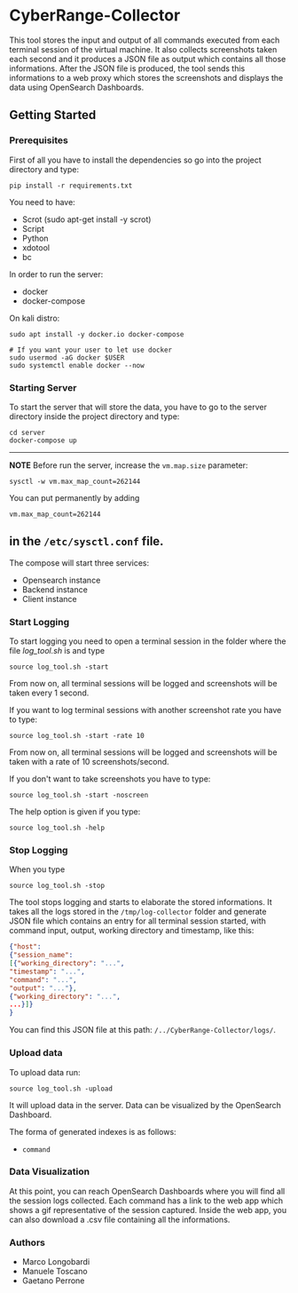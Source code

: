 # CyberRange-Collector
This tool stores the input and output of all commands executed from each terminal session of the virtual machine. It also collects screenshots taken each  second and it produces a JSON file as output which contains all those informations. After the JSON file is produced, the tool sends this informations to a web proxy which stores the screenshots and displays the data using OpenSearch Dashboards.

## Getting Started
### Prerequisites
First of all you have to install the dependencies so go into the project directory and type:
```shell
pip install -r requirements.txt
```

You need to have: 
* Scrot (sudo apt-get install -y scrot)
* Script
* Python
* xdotool
* bc

In order to run the server:
* docker
* docker-compose

On kali distro: 
```
sudo apt install -y docker.io docker-compose

# If you want your user to let use docker
sudo usermod -aG docker $USER
sudo systemctl enable docker --now
```

### Starting Server
To start the server that will store the data, you have to go to the server directory inside the project directory and type:
```shell
cd server
docker-compose up
```
---
**NOTE**
Before run the server, increase the `vm.map.size` parameter: 
```
sysctl -w vm.max_map_count=262144
```
You can put permanently by adding 
```
vm.max_map_count=262144
```
in the `/etc/sysctl.conf` file.
---



The compose will start three services:
* Opensearch instance
* Backend instance
* Client instance

### Start Logging
To start logging you need to open a terminal session in the folder where the file *log_tool.sh* is and type
```shell
source log_tool.sh -start
```
From now on, all terminal sessions will be logged and screenshots will be taken every 1 second. 

If you want to log terminal sessions with another screenshot rate you have to type:
```shell
source log_tool.sh -start -rate 10
```
From now on, all terminal sessions will be logged and screenshots will be taken with a rate of 10 screenshots/second.

If you don't want to take screenshots you have to type:
```shell
source log_tool.sh -start -noscreen
```
The help option is given if you type:
```shell
source log_tool.sh -help
```
### Stop Logging
When you type
```shell
source log_tool.sh -stop
```
The tool stops logging and starts to elaborate the stored informations.
It takes all the logs stored in the `/tmp/log-collector` folder and generate JSON file which contains an entry for all terminal session started, with command input, output, working directory and timestamp, like this:

```JSON
{"host": 
{"session_name": 
[{"working_directory": "...",
"timestamp": "...",
"command": "...", 
"output": "..."}, 
{"working_directory": "...",
...}]}
}
```
You can find this JSON file at this path: `/../CyberRange-Collector/logs/`.

### Upload data 
To upload data run: 
```
source log_tool.sh -upload
```

It will upload data in the server. Data can be visualized by the OpenSearch Dashboard. 

The forma of generated indexes is as follows: 
- `command`

### Data Visualization
At this point, you can reach OpenSearch Dashboards where you will find all the session logs collected. Each command has a link to the web app which shows a gif representative of the session captured. Inside the web app, you can also download a .csv file containing all the informations.

### Authors
* Marco Longobardi
* Manuele Toscano
* Gaetano Perrone

